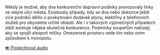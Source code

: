 
Někdy je možné, aby dva konkurenční dopravní podniky provozovaly linky ve stejné ulici města. Existovaly případy, kdy se dva nebo dokonce ještě více podniků dělilo o poskytování dodávek plynu, elektřiny a telefonních služeb pro obyvatele určité oblasti. Ale i v takových výjimečných případech stěží existuje nějaká skutečná konkurence. Podmínky soupeřům nabízejí, aby se spojili alespoň mlčky. Omezenost prostoru vede tím nebo oním způsobem k monopolu.

[🔊 Poslechnout audio](/data/7-paragraphs/audio/chapter_67/para_004-Nkdy-je-mon-aby-dva-konkurenn-dopravn-podni.mp3)
